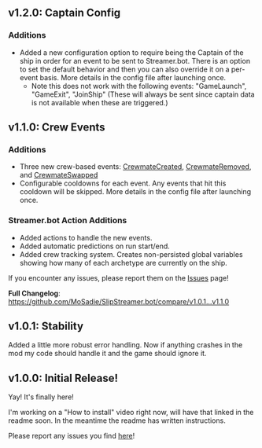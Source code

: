 ## v1.2.0: Captain Config

### Additions
- Added a new configuration option to require being the Captain of the ship in order for an event to be sent to Streamer.bot. There is an option to set the default behavior and then you can also override it on a per-event basis. More details in the config file after launching once.
    - Note this does not work with the following events: "GameLaunch", "GameExit", "JoinShip" (These will always be sent since captain data is not available when these are triggered.)

## v1.1.0: Crew Events

### Additions
- Three new crew-based events: [CrewmateCreated](https://github.com/MoSadie/SlipStreamer.bot?tab=readme-ov-file#crewmatecreated), [CrewmateRemoved](https://github.com/MoSadie/SlipStreamer.bot?tab=readme-ov-file#crewmateremoved), and [CrewmateSwapped](https://github.com/MoSadie/SlipStreamer.bot?tab=readme-ov-file#crewmateswapped)
- Configurable cooldowns for each event. Any events that hit this cooldown will be skipped. More details in the config file after launching once.

### Streamer.bot Action Additions
- Added actions to handle the new events.
- Added automatic predictions on run start/end.
- Added crew tracking system. Creates non-persisted global variables showing how many of each archetype are currently on the ship.

If you encounter any issues, please report them on the [Issues](https://github.com/MoSadie/SlipStreamer.bot/issues) page!

**Full Changelog**: https://github.com/MoSadie/SlipStreamer.bot/compare/v1.0.1...v1.1.0

## v1.0.1: Stability

Added a little more robust error handling. Now if anything crashes in the mod my code should handle it and the game should ignore it.

## v1.0.0: Initial Release!

Yay! It's finally here!

I'm working on a "How to install" video right now, will have that linked in the readme soon. In the meantime the readme has written instructions.

Please report any issues you find [here](https://github.com/MoSadie/SlipStreamer.bot/issues)!